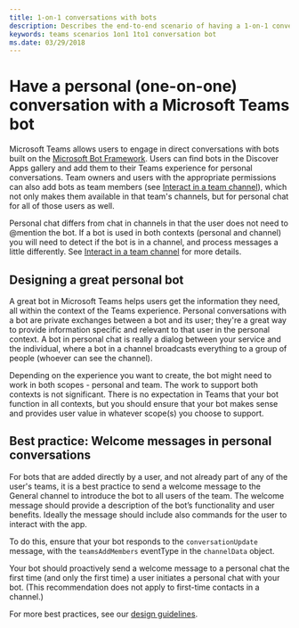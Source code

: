 ```yaml
---
title: 1-on-1 conversations with bots
description: Describes the end-to-end scenario of having a 1-on-1 conversation with a bot in Microsoft Teams
keywords: teams scenarios 1on1 1to1 conversation bot
ms.date: 03/29/2018
---
```

# Have a personal (one-on-one) conversation with a Microsoft Teams bot

Microsoft Teams allows users to engage in direct conversations with bots built on the [Microsoft Bot Framework](https://docs.botframework.com/en-us/). Users can find bots in the Discover Apps gallery and add them to their Teams experience for personal conversations. Team owners and users with the appropriate permissions can also add bots as team members (see [Interact in a team channel](~/concepts/bots/bot-conversations/bots-conv-channel)), which not only makes them available in that team's channels, but for personal chat for all of those users as well.

Personal chat differs from chat in channels in that the user does not need to @mention the bot. If a bot is used in both contexts (personal and channel) you will need to detect if the bot is in a channel, and process messages a little differently. See [Interact in a team channel](~/concepts/bots/bot-conversations/bots-conv-channel) for more details.

## Designing a great personal bot

A great bot in Microsoft Teams helps users get the information they need, all within the context of the Teams experience. Personal conversations with a bot are private exchanges between a bot and its user; they're a great way to provide information specific and relevant to that user in the personal context. A bot in personal chat is really a dialog between your service and the individual, where a bot in a channel broadcasts everything to a group of people (whoever can see the channel).

Depending on the experience you want to create, the bot might need to work in both scopes - personal and team. The work to support both contexts is not significant. There is no expectation in Teams that your bot function in all contexts, but you should ensure that your bot makes sense and provides user value in whatever scope(s) you choose to support.

## Best practice: Welcome messages in personal conversations

For bots that are added directly by a user, and not already part of any of the user's teams, it is a best practice to send a welcome message to the General channel to introduce the bot to all users of the team. The welcome message should provide a description of the bot’s functionality and user benefits. Ideally the message should include also commands for the user to interact with the app.

To do this, ensure that your bot responds to the `conversationUpdate` message, with the `teamsAddMembers` eventType in the `channelData` object.

Your bot should proactively send a welcome message to a personal chat the first time (and only the first time) a user initiates a personal chat with your bot. (This recommendation does not apply to first-time contacts in a channel.)

For more best practices, see our [design guidelines](~/resources/design/overview).
